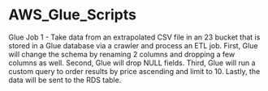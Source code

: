 # AWS_Glue_Scripts

Glue Job 1 - Take data from an extrapolated CSV file in an 23 bucket that is stored in a Glue database via a crawler and process an ETL job. First, 
Glue will change the schema by renaming 2 columns and dropping a few columns as well. Second, Glue will drop NULL fields. Third, Glue will run a custom query to order 
results by price ascending and limit to 10. Lastly, the data will be sent to the RDS table. 
